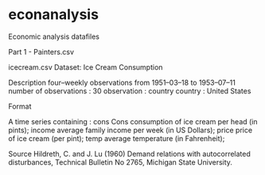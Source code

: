 # econanalysis
Economic analysis datafiles

Part 1 - 
Painters.csv 


icecream.csv
Dataset:  Ice Cream Consumption 

Description
four–weekly observations from 1951–03–18 to 1953–07–11 
number of observations : 30 
observation : country 
country : United States 

Format

A time series containing : 
cons	Cons consumption of ice cream per head (in pints);
income 	average family income per week (in US Dollars);
price	price of ice cream (per pint);
temp	average temperature (in Fahrenheit);

Source
Hildreth, C. and J. Lu (1960) Demand relations with autocorrelated disturbances, Technical Bulletin No 2765, Michigan State University. 

